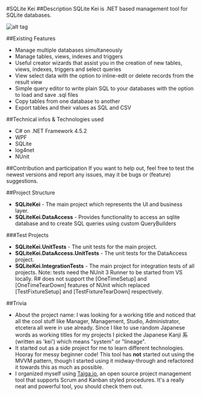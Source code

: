 #SQLite Kei
##Description
SQLite Kei is .NET based management tool for SQLite databases.

![alt tag](http://puu.sh/qOYxY/82cf766ecd.png)

##Existing Features
- Manage multiple databases simultaneously
- Manage tables, views, indexes and triggers
- Useful creator wizards that assist you in the creation of new tables, views, indexes, triggers and select queries
- View select data with the option to inline-edit or delete records from the result view
- Simple query editor to write plain SQL to your databases with the option to load and save .sql files
- Copy tables from one database to another
- Export tables and their values as SQL and CSV

##Technical infos & Technologies used
- C# on .NET Framework 4.5.2
- WPF
- SQLite
- log4net
- NUnit

##Contribution and participation
If you want to help out, feel free to test the newest versions and report any issues, may it be bugs or (feature) suggestions.

##Project Structure
- **SQLiteKei** - The main project which represents the UI and business layer.
- **SQLiteKei.DataAccess** - Provides functionality to access an sqlite database and to create SQL queries using custom QueryBuilders

###Test Projects
- **SQLiteKei.UnitTests** - The unit tests for the main project.
- **SQLiteKei.DataAccess.UnitTests** - The unit tests for the DataAccess project.
- **SQLiteKei.IntegrationTests** - The main project for integration tests of all projects. Note: tests need the NUnit 3 Runner to be started from VS locally. R# does not support the [OneTimeSetup] and [OneTimeTearDown] features of NUnit which replaced [TestFixtureSetup] and [TestFixtureTearDown] respectively.

##Trivia
- About the project name: I was looking for a working title and noticed that all the cool stuff like Manager, Management, Studio, Administrator, etcetera all were in use already. Since I like to use random Japanese words as working titles for my projects I picked the Japanese Kanji 系 (written as 'kei') which means "system" or "lineage".
- It started out as a side project for me to learn different technologies. Hooray for messy beginner code! This tool has **not** started out using the MVVM pattern, though I started using it midway-through and refactored it towards this as much as possible.
- I organized myself using [Taiga.io](https://taiga.io "Taiga.io"), an open source project management tool that supports Scrum and Kanban styled procedures. It's a really neat and powerful tool, you should check them out.
